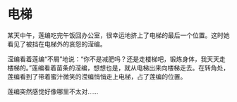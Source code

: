 # 电梯

某天中午，莲编吃完午饭回办公室，很幸运地挤上了电梯的最后一个位置。这时她看见了被挡在电梯外的哀怨的滢编。 

滢编看着莲编“不屑”地说：“你不是减肥吗？还是走楼梯吧，锻炼身体，我天天走楼梯的。”莲编看着苗条的滢编，想想也是，就从电梯出来向楼梯走去。在转角处，莲编看到了带着蜜汁微笑的滢编悄悄走上电梯，占了莲编的位置。 

莲编突然感觉好像哪里不太对……